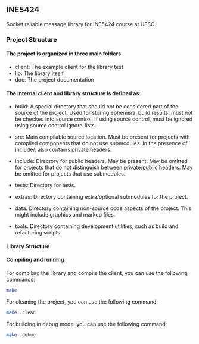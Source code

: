 ## INE5424
Socket reliable message library for INE5424 course at UFSC.

### Project Structure

#### The project is organized in three main folders
- client: The example client for the library test
- lib: The library itself
- doc: The project documentation

#### The internal client and library structure is defined as:

- build: A special directory that should not be considered part of the source of the project. Used for storing ephemeral build results. must not be checked into source control. If using source control, must be ignored using source control ignore-lists.

- src: Main compilable source location. Must be present for projects with compiled components that do not use submodules. In the presence of include/, also contains private headers.

- include: Directory for public headers. May be present. May be omitted for projects that do not distinguish between private/public headers. May be omitted for projects that use submodules.

- tests: Directory for tests.

- extras: Directory containing extra/optional submodules for the project.

- data: Directory containing non-source code aspects of the project. This might include graphics and markup files.

- tools: Directory containing development utilities, such as build and refactoring scripts

#### Library Structure

#### Compiling and running

For compiling the library and compile the client, you can use the following commands:

```bash
make
```

For cleaning the project, you can use the following command:

```bash
make .clean
```

For building in debug mode, you can use the following command:

```bash
make .debug
```